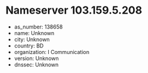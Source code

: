 # Nameserver 103.159.5.208

* as_number: 138658
* name: Unknown
* city: Unknown
* country: BD
* organization: I Communication
* version: Unknown
* dnssec: Unknown
